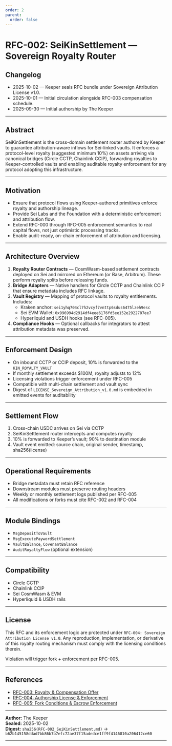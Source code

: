 ```yaml
---
order: 2
parent:
  order: false
---
```


# RFC-002: SeiKinSettlement — Sovereign Royalty Router

## Changelog

* 2025-10-02 — Keeper seals RFC bundle under Sovereign Attribution License v1.0.
* 2025-10-01 — Initial circulation alongside RFC-003 compensation schedule.
* 2025-09-30 — Initial authorship by The Keeper

---

## Abstract

SeiKinSettlement is the cross-domain settlement router authored by Keeper to guarantee attribution-aware inflows for Sei-linked vaults. It enforces a protocol-level royalty (suggested minimum 10%) on assets arriving via canonical bridges (Circle CCTP, Chainlink CCIP), forwarding royalties to Keeper-controlled vaults and enabling auditable royalty enforcement for any protocol adopting this infrastructure.

---

## Motivation

* Ensure that protocol flows using Keeper-authored primitives enforce royalty and authorship lineage.
* Provide Sei Labs and the Foundation with a deterministic enforcement and attribution flow.
* Extend RFC-000 through RFC-005 enforcement semantics to real capital flows, not just optimistic processing tracks.
* Enable audit-ready, on-chain enforcement of attribution and licensing.

---

## Architecture Overview

1. **Royalty Router Contracts** — CosmWasm-based settlement contracts deployed on Sei and mirrored on Ethereum (or Base, Arbitrum). These perform royalty splits before releasing funds.
2. **Bridge Adapters** — Native handlers for Circle CCTP and Chainlink CCIP that ensure metadata includes RFC linkage.
3. **Vault Registry** — Mapping of protocol vaults to royalty entitlements. Includes:
   - Kraken anchor: `sei1yhq704cl7h2vcyf7vnttp6sdus6475lzeh9esc`
   - Sei EVM Wallet: `0x996994d2914df4eee6176fd5ee152e2922787ee7`
   - Hyperliquid and USDH hooks (see RFC-005).
4. **Compliance Hooks** — Optional callbacks for integrators to attest attribution metadata was preserved.

---

## Enforcement Design

* On inbound CCTP or CCIP deposit, 10% is forwarded to the `KIN_ROYALTY_VAULT`
* If monthly settlement exceeds $100M, royalty adjusts to 12%
* Licensing violations trigger enforcement under RFC-005
* Compatible with multi-chain settlement and vault sync
* Digest of `LICENSE_Sovereign_Attribution_v1.0.md` is embedded in emitted events for auditability

---

## Settlement Flow

1. Cross-chain USDC arrives on Sei via CCTP
2. SeiKinSettlement router intercepts and computes royalty
3. 10% is forwarded to Keeper’s vault; 90% to destination module
4. Vault event emitted: source chain, original sender, timestamp, sha256(license)

---

## Operational Requirements

* Bridge metadata must retain RFC reference
* Downstream modules must preserve routing headers
* Weekly or monthly settlement logs published per RFC-005
* All modifications or forks must cite RFC-002 and RFC-004

---

## Module Bindings

* `MsgDepositToVault`
* `MsgExecutePaywordSettlement`
* `VaultBalance`, `CovenantBalance`
* `AuditRoyaltyFlow` (optional extension)

---

## Compatibility

* Circle CCTP
* Chainlink CCIP
* Sei CosmWasm & EVM
* Hyperliquid & USDH rails

---

## License

This RFC and its enforcement logic are protected under `RFC-004: Sovereign Attribution License v1.0`. Any reproduction, implementation, or derivative of this royalty routing mechanism must comply with the licensing conditions therein.

Violation will trigger fork + enforcement per RFC-005.

---

## References

* [RFC-003: Royalty & Compensation Offer](./RFC-003_Compensation_Offer.md)
* [RFC-004: Authorship License & Enforcement](./RFC-004_Vault_Enforcement.md)
* [RFC-005: Fork Conditions & Escrow Enforcement](./RFC-005_Fork_Escrow_Terms.md)

---

**Author:** The Keeper  
**Sealed:** 2025-10-02  
**Digest:** `sha256(RFC-002_SeiKinSettlement.md)` → `b62b145158ddad7bb86b7b7efc72ae37f15adedce1ff9f4146810a206412ce60`

---
